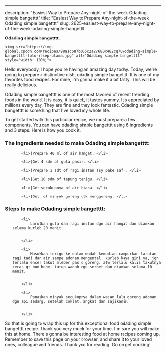 ---
description: "Easiest Way to Prepare Any-night-of-the-week Odading simple bangetttt"
title: "Easiest Way to Prepare Any-night-of-the-week Odading simple bangetttt"
slug: 2625-easiest-way-to-prepare-any-night-of-the-week-odading-simple-bangetttt

<p>
	<strong>Odading simple bangetttt</strong>. 
	
</p>
<p>
	
	<img src="https://img-global.cpcdn.com/recipes/98a1c687b005c2a2/680x482cq70/odading-simple-bangetttt-foto-resep-utama.jpg" alt="Odading simple bangetttt" style="width: 100%;">
	
	
</p>
<p>
	Hello everybody, I hope you're having an amazing day today. Today, we're going to prepare a distinctive dish, odading simple bangetttt. It is one of my favorites food recipes. For mine, I'm gonna make it a bit tasty. This will be really delicious.
</p>
	
<p>
	
</p>
<p>
	Odading simple bangetttt is one of the most favored of recent trending foods in the world. It is easy, it is quick, it tastes yummy. It's appreciated by millions every day. They are fine and they look fantastic. Odading simple bangetttt is something that I've loved my whole life.
</p>

<p>
To get started with this particular recipe, we must prepare a few components. You can have odading simple bangetttt using 6 ingredients and 3 steps. Here is how you cook it.
</p>

<h3>The ingredients needed to make Odading simple bangetttt:</h3>

<ol>
	
		<li>{Prepare 40 ml of air hangat. </li>
	
		<li>{Get 4 sdm of gula pasir. </li>
	
		<li>{Prepare 1 sdt of ragi instan (sy pake saf). </li>
	
		<li>{Get 10 sdm of tepung terigu. </li>
	
		<li>{Get secukupnya of air biasa. </li>
	
		<li>{Get  of minyak goreng utk menggoreng. </li>
	
</ol>
<p>
	
</p>

<h3>Steps to make Odading simple bangetttt:</h3>

<ol>
	
		<li>
			Larutkan gula dan ragi instan dgn air hangat dan diamkan selama kurleb 20 menit.
			
			
		</li>
	
		<li>
			Masukkan terigu ke dalam wadah kemudian campurkan larutan ragi tadi dan air sampe adonan mengental. kurleb kaya gini ya, jgn terlalu encer takut mleber pas d goreng. atw terlalu kalis takutnya keras gt bun hehe. tutup wadah dgn serbet dan diamkan selama 10 menit.
			
			
		</li>
	
		<li>
			Panaskan minyak secukupnya dalam wajan lalu goreng adonan dgn api sedang. setelah coklat, angkat dan sajikan😁.
			
			
		</li>
	
</ol>

<p>
	
</p>

<p>
	So that is going to wrap this up for this exceptional food odading simple bangetttt recipe. Thank you very much for your time. I'm sure you will make this at home. There's gonna be interesting food at home recipes coming up. Remember to save this page on your browser, and share it to your loved ones, colleague and friends. Thank you for reading. Go on get cooking!
</p>
